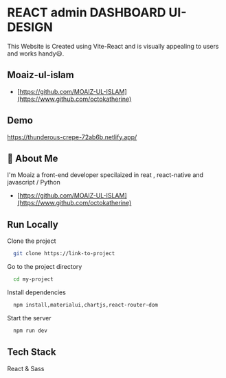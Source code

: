 
# REACT admin DASHBOARD UI-DESIGN



This Website is Created using Vite-React and is visually appealing to users and works handy😃.


## Moaiz-ul-islam

- [https://github.com/MOAIZ-UL-ISLAM](https://www.github.com/octokatherine)


## Demo


https://thunderous-crepe-72ab6b.netlify.app/
## 🚀 About Me
I'm Moaiz a front-end developer specilaized in reat , react-native and javascript / Python 



- [https://github.com/MOAIZ-UL-ISLAM](https://www.github.com/octokatherine)

## Run Locally

Clone the project

```bash
  git clone https://link-to-project
```

Go to the project directory

```bash
  cd my-project
```

Install dependencies

```bash
  npm install,materialui,chartjs,react-router-dom
```

Start the server

```bash
  npm run dev
```


## Tech Stack

 React & Sass 


